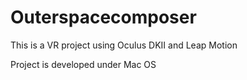 # Outerspacecomposer

This is a VR project using Oculus DKII and Leap Motion

Project is developed under Mac OS

